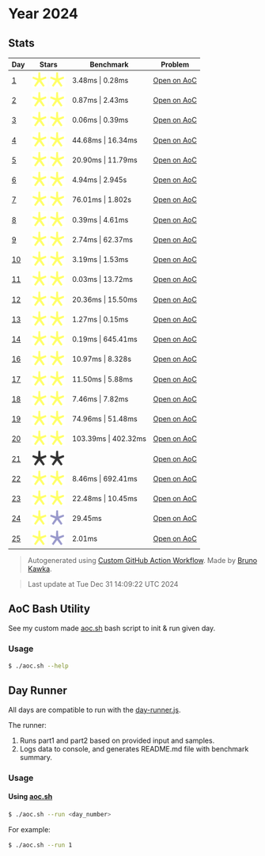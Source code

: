 # Year 2024

## Stats

| Day | Stars | Benchmark | Problem |
| --- | --- | --- | --- |
| [1](./days/day-01) | ![gold-star](../assets/star-gold.svg) ![gold-star](../assets/star-gold.svg) | 3.48ms \| 0.28ms | [Open on AoC](https://adventofcode.com/2024/day/1) |
| [2](./days/day-02) | ![gold-star](../assets/star-gold.svg) ![gold-star](../assets/star-gold.svg) | 0.87ms \| 2.43ms | [Open on AoC](https://adventofcode.com/2024/day/2) |
| [3](./days/day-03) | ![gold-star](../assets/star-gold.svg) ![gold-star](../assets/star-gold.svg) | 0.06ms \| 0.39ms | [Open on AoC](https://adventofcode.com/2024/day/3) |
| [4](./days/day-04) | ![gold-star](../assets/star-gold.svg) ![gold-star](../assets/star-gold.svg) | 44.68ms \| 16.34ms | [Open on AoC](https://adventofcode.com/2024/day/4) |
| [5](./days/day-05) | ![gold-star](../assets/star-gold.svg) ![gold-star](../assets/star-gold.svg) | 20.90ms \| 11.79ms | [Open on AoC](https://adventofcode.com/2024/day/5) |
| [6](./days/day-06) | ![gold-star](../assets/star-gold.svg) ![gold-star](../assets/star-gold.svg) | 4.94ms \| 2.945s | [Open on AoC](https://adventofcode.com/2024/day/6) |
| [7](./days/day-07) | ![gold-star](../assets/star-gold.svg) ![gold-star](../assets/star-gold.svg) | 76.01ms \| 1.802s | [Open on AoC](https://adventofcode.com/2024/day/7) |
| [8](./days/day-08) | ![gold-star](../assets/star-gold.svg) ![gold-star](../assets/star-gold.svg) | 0.39ms \| 4.61ms | [Open on AoC](https://adventofcode.com/2024/day/8) |
| [9](./days/day-09) | ![gold-star](../assets/star-gold.svg) ![gold-star](../assets/star-gold.svg) | 2.74ms \| 62.37ms | [Open on AoC](https://adventofcode.com/2024/day/9) |
| [10](./days/day-10) | ![gold-star](../assets/star-gold.svg) ![gold-star](../assets/star-gold.svg) | 3.19ms \| 1.53ms | [Open on AoC](https://adventofcode.com/2024/day/10) |
| [11](./days/day-11) | ![gold-star](../assets/star-gold.svg) ![gold-star](../assets/star-gold.svg) | 0.03ms \| 13.72ms | [Open on AoC](https://adventofcode.com/2024/day/11) |
| [12](./days/day-12) | ![gold-star](../assets/star-gold.svg) ![gold-star](../assets/star-gold.svg) | 20.36ms \| 15.50ms | [Open on AoC](https://adventofcode.com/2024/day/12) |
| [13](./days/day-13) | ![gold-star](../assets/star-gold.svg) ![gold-star](../assets/star-gold.svg) | 1.27ms \| 0.15ms | [Open on AoC](https://adventofcode.com/2024/day/13) |
| [14](./days/day-14) | ![gold-star](../assets/star-gold.svg) ![gold-star](../assets/star-gold.svg) | 0.19ms \| 645.41ms | [Open on AoC](https://adventofcode.com/2024/day/14) |
| [16](./days/day-16) | ![gold-star](../assets/star-gold.svg) ![gold-star](../assets/star-gold.svg) | 10.97ms \| 8.328s | [Open on AoC](https://adventofcode.com/2024/day/16) |
| [17](./days/day-17) | ![gold-star](../assets/star-gold.svg) ![gold-star](../assets/star-gold.svg) | 11.50ms \| 5.88ms | [Open on AoC](https://adventofcode.com/2024/day/17) |
| [18](./days/day-18) | ![gold-star](../assets/star-gold.svg) ![gold-star](../assets/star-gold.svg) | 7.46ms \| 7.82ms | [Open on AoC](https://adventofcode.com/2024/day/18) |
| [19](./days/day-19) | ![gold-star](../assets/star-gold.svg) ![gold-star](../assets/star-gold.svg) | 74.96ms \| 51.48ms | [Open on AoC](https://adventofcode.com/2024/day/19) |
| [20](./days/day-20) | ![gold-star](../assets/star-gold.svg) ![gold-star](../assets/star-gold.svg) | 103.39ms \| 402.32ms | [Open on AoC](https://adventofcode.com/2024/day/20) |
| [21](./days/day-21) | ![no-star](../assets/star-gray.svg) ![no-star](../assets/star-gray.svg) |  | [Open on AoC](https://adventofcode.com/2024/day/21) |
| [22](./days/day-22) | ![gold-star](../assets/star-gold.svg) ![gold-star](../assets/star-gold.svg) | 8.46ms \| 692.41ms | [Open on AoC](https://adventofcode.com/2024/day/22) |
| [23](./days/day-23) | ![gold-star](../assets/star-gold.svg) ![gold-star](../assets/star-gold.svg) | 22.48ms \| 10.45ms | [Open on AoC](https://adventofcode.com/2024/day/23) |
| [24](./days/day-24) | ![gold-star](../assets/star-gold.svg) ![silver-star](../assets/star-silver.svg) | 29.45ms | [Open on AoC](https://adventofcode.com/2024/day/24) |
| [25](./days/day-25) | ![gold-star](../assets/star-gold.svg) ![silver-star](../assets/star-silver.svg) | 2.01ms | [Open on AoC](https://adventofcode.com/2024/day/25) |

> Autogenerated using [Custom GitHub Action Workflow](https://github.com/letelete/advent-of-code/blob/496913f895327f7755c5f03117730239d2b912eb/.github/workflows/update-year-readme.yml).
> Made by [Bruno Kawka](https://kawka.me).

> Last update at Tue Dec 31 14:09:22 UTC 2024

## AoC Bash Utility

See my custom made [aoc.sh](./aoc.sh) bash script to init & run given day.

### Usage

```bash
$ ./aoc.sh --help
```

## Day Runner

All days are compatible to run with the [day-runner.js](./day-runner.js).

The runner:

1. Runs part1 and part2 based on provided input and samples.
2. Logs data to console, and generates README.md file with benchmark summary.

### Usage

#### Using [aoc.sh](./aoc.sh)

```bash
$ ./aoc.sh --run <day_number>
```

For example:

```bash
$ ./aoc.sh --run 1
```
